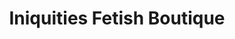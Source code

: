 ---
title: "Iniquities Fetish Boutique"
url: /birmingham/iniquities-fetish-boutique/
shop: Erotik
---